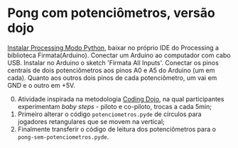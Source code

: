 # Pong com potenciômetros, versão dojo
[Instalar Processing Modo Python](villares.github.io/como-instalar-o-processing-modo-python/), baixar no próprio IDE do Processing a biblioteca Firmata(Arduino). Conectar um Arduino ao computador com cabo USB. Instalar no Arduino o sketch 'Firmata All Inputs'. Conectar os pinos centrais de dois potenciômetros aos pinos A0 e A5 do Arduino (um em cada). Quanto aos outros dois pinos de cada potenciômetro, um vai em GND e o outro em +5V.

0. Atividade inspirada na metodologia [Coding Dojo](https://pt.wikipedia.org/wiki/Coding_Dojo), na qual participantes experimentam *baby steps* - piloto e co-piloto, trocas a cada 5min;
1. Primeiro alterar o código `potenciometros.pyde` de círculos para jogadores retangulares que se movem na vertical;
2. Finalmente transferir o código de leitura dos potenciômetros para o `pong-sem-potenciometros.pyde`.
